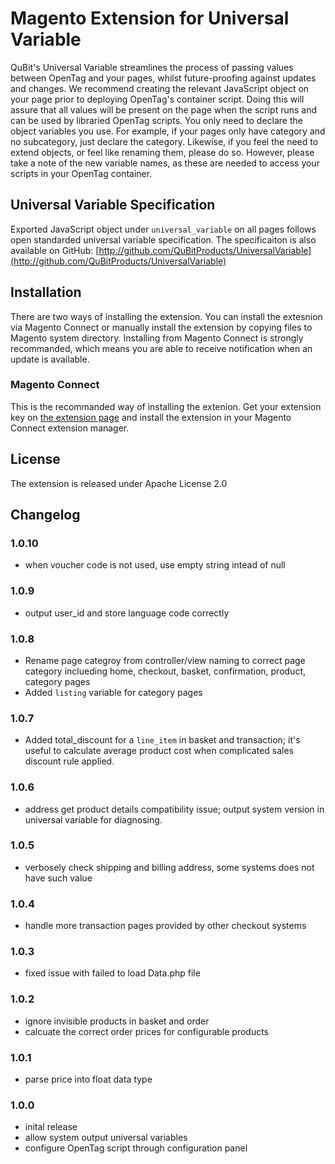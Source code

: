 # Magento Extension for Universal Variable

QuBit's Universal Variable streamlines the process of passing values between OpenTag and your pages, whilst future-proofing against updates and changes. We recommend creating the relevant JavaScript object on your page prior to deploying OpenTag's container script. Doing this will assure that all values will be present on the page when the script runs and can be used by libraried OpenTag scripts. You only need to declare the object variables you use. For example, if your pages only have category and no subcategory, just declare the category. Likewise, if you feel the need to extend objects, or feel like renaming them, please do so. However, please take a note of the new variable names, as these are needed to access your scripts in your OpenTag container.

## Universal Variable Specification
Exported JavaScript object under `universal_variable` on all pages follows open standarded universal variable specification. The specificaiton is also available on GitHub:
[http://github.com/QuBitProducts/UniversalVariable](http://github.com/QuBitProducts/UniversalVariable)

## Installation
There are two ways of installing the extension. You can install the extesnion via Magento Connect or manually install the extension by copying files to Magento system directory. Installing from Magento Connect is strongly recommanded, which means you are able to receive notification when an update is available.

### Magento Connect

This is the recommanded way of installing the extenion. Get your extension key on [the extension page](http://www.magentocommerce.com/magento-connect/catalog/product/view/id/13932/s/qubit-universal-variable-9450/) and install the extension in your Magento Connect extension manager.



## License

The extension is released under Apache License 2.0

## Changelog

### 1.0.10
* when voucher code is not used, use empty string intead of null

### 1.0.9
* output user_id and store language code correctly

### 1.0.8
* Rename page categroy from controller/view naming to correct page category inclueding home, checkout, basket, confirmation, product, category pages
* Added `listing` variable for category pages 

### 1.0.7
* Added total_discount for a `line_item` in basket and transaction; it's useful to calculate average product cost when complicated sales discount rule applied.

### 1.0.6
* address get product details compatibility issue; output system version in universal variable for diagnosing. 

### 1.0.5
* verbosely check shipping and billing address, some systems does not have such value 

### 1.0.4
* handle more transaction pages provided by other checkout systems

### 1.0.3
* fixed issue with failed to load Data.php file

### 1.0.2
* ignore invisible products in basket and order
* calcuate the correct order prices for configurable products

### 1.0.1
* parse price into float data type

### 1.0.0
* inital release
* allow system output universal variables
* configure OpenTag script through configuration panel
